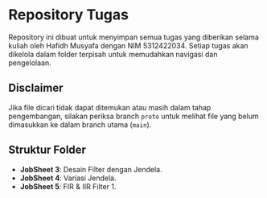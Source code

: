 # Repository Tugas

Repository ini dibuat untuk menyimpan semua tugas yang diberikan selama kuliah oleh Hafidh Musyafa dengan NIM 5312422034. Setiap tugas akan dikelola dalam folder terpisah untuk memudahkan navigasi dan pengelolaan.

## Disclaimer

Jika file dicari tidak dapat ditemukan atau masih dalam tahap pengembangan, silakan periksa branch `proto` untuk melihat file yang belum dimasukkan ke dalam branch utama (`main`).

## Struktur Folder

- **JobSheet 3**: Desain Filter dengan Jendela.
- **JobSheet 4**: Variasi Jendela.
- **JobSheet 5**: FIR & IIR Filter 1.
